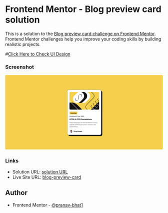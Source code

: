 # Frontend Mentor - Blog preview card solution

This is a solution to the [Blog preview card challenge on Frontend Mentor](https://www.frontendmentor.io/challenges/blog-preview-card-ckPaj01IcS). Frontend Mentor challenges help you improve your coding skills by building realistic projects. 


#[Click Here to Check UI Design](https://blog-preview-card-main-woad-phi.vercel.app/)


### Screenshot

![](./screenshot.png)


### Links

- Solution URL: [solution URL](https://github.com/pranav-bhat1/blog-preview-card-main.git)
- Live Site URL: [blog-preview-card](https://blog-preview-card-main-woad-phi.vercel.app/)


## Author

- Frontend Mentor - [@pranav-bhat1](https://www.frontendmentor.io/profile/pranav-bhat1)



